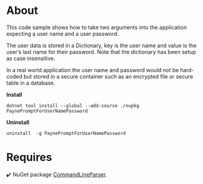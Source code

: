 ﻿# About

This code sample shows how to take two arguments into the application expecting a user name and a user password.

The user data is stored in a Dictionary, key is the user name and value is the user’s last name for their password. Note that the dictionary has been setup as case insensitive.

In a real world application the user name and password would not be hard-coded but stored in a secure container such as an encrypted file or secure table in a database.

**Install**

```
dotnet tool install --global --add-source ./nupkg PaynePromptForUserNamePassword
```

**Uninstall**

```
uninstall  -g PaynePromptForUserNamePassword
```


# Requires

:heavy_check_mark: NuGet package [CommandLineParser](https://www.nuget.org/packages/CommandLineParser).